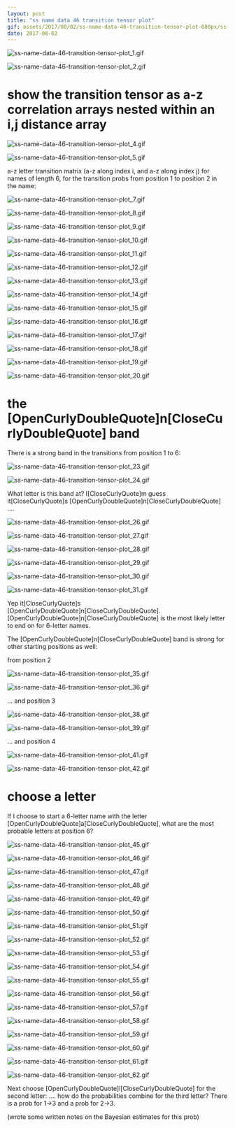 ```yaml
---
layout: post
title: "ss name data 46 transition tensor plot"
gif: assets/2017/08/02/ss-name-data-46-transition-tensor-plot-600px/ss-name-data-46-transition-tensor-plot_20.gif
date: 2017-08-02
---
```


![ss-name-data-46-transition-tensor-plot_1.gif](../../../assets/2017/08/02/ss-name-data-46-transition-tensor-plot-600px/ss-name-data-46-transition-tensor-plot_1.gif)

![ss-name-data-46-transition-tensor-plot_2.gif](../../../assets/2017/08/02/ss-name-data-46-transition-tensor-plot-600px/ss-name-data-46-transition-tensor-plot_2.gif)

# show the transition tensor as a-z correlation arrays nested within an i,j distance array

![ss-name-data-46-transition-tensor-plot_4.gif](../../../assets/2017/08/02/ss-name-data-46-transition-tensor-plot-600px/ss-name-data-46-transition-tensor-plot_4.gif)

![ss-name-data-46-transition-tensor-plot_5.gif](../../../assets/2017/08/02/ss-name-data-46-transition-tensor-plot-600px/ss-name-data-46-transition-tensor-plot_5.gif)

a-z letter transition matrix (a-z along index i, and a-z along index j) for names of length 6, for the transition probs from position 1 to position 2 in the name:

![ss-name-data-46-transition-tensor-plot_7.gif](../../../assets/2017/08/02/ss-name-data-46-transition-tensor-plot-600px/ss-name-data-46-transition-tensor-plot_7.gif)

![ss-name-data-46-transition-tensor-plot_8.gif](../../../assets/2017/08/02/ss-name-data-46-transition-tensor-plot-600px/ss-name-data-46-transition-tensor-plot_8.gif)

![ss-name-data-46-transition-tensor-plot_9.gif](../../../assets/2017/08/02/ss-name-data-46-transition-tensor-plot-600px/ss-name-data-46-transition-tensor-plot_9.gif)

![ss-name-data-46-transition-tensor-plot_10.gif](../../../assets/2017/08/02/ss-name-data-46-transition-tensor-plot-600px/ss-name-data-46-transition-tensor-plot_10.gif)

![ss-name-data-46-transition-tensor-plot_11.gif](../../../assets/2017/08/02/ss-name-data-46-transition-tensor-plot-600px/ss-name-data-46-transition-tensor-plot_11.gif)

![ss-name-data-46-transition-tensor-plot_12.gif](../../../assets/2017/08/02/ss-name-data-46-transition-tensor-plot-600px/ss-name-data-46-transition-tensor-plot_12.gif)

![ss-name-data-46-transition-tensor-plot_13.gif](../../../assets/2017/08/02/ss-name-data-46-transition-tensor-plot-600px/ss-name-data-46-transition-tensor-plot_13.gif)

![ss-name-data-46-transition-tensor-plot_14.gif](../../../assets/2017/08/02/ss-name-data-46-transition-tensor-plot-600px/ss-name-data-46-transition-tensor-plot_14.gif)

![ss-name-data-46-transition-tensor-plot_15.gif](../../../assets/2017/08/02/ss-name-data-46-transition-tensor-plot-600px/ss-name-data-46-transition-tensor-plot_15.gif)

![ss-name-data-46-transition-tensor-plot_16.gif](../../../assets/2017/08/02/ss-name-data-46-transition-tensor-plot-600px/ss-name-data-46-transition-tensor-plot_16.gif)

![ss-name-data-46-transition-tensor-plot_17.gif](../../../assets/2017/08/02/ss-name-data-46-transition-tensor-plot-600px/ss-name-data-46-transition-tensor-plot_17.gif)

![ss-name-data-46-transition-tensor-plot_18.gif](../../../assets/2017/08/02/ss-name-data-46-transition-tensor-plot-600px/ss-name-data-46-transition-tensor-plot_18.gif)

![ss-name-data-46-transition-tensor-plot_19.gif](../../../assets/2017/08/02/ss-name-data-46-transition-tensor-plot-600px/ss-name-data-46-transition-tensor-plot_19.gif)

![ss-name-data-46-transition-tensor-plot_20.gif](../../../assets/2017/08/02/ss-name-data-46-transition-tensor-plot-600px/ss-name-data-46-transition-tensor-plot_20.gif)

# the \[OpenCurlyDoubleQuote]n\[CloseCurlyDoubleQuote] band

There is a strong band in the transitions from position 1 to 6:

![ss-name-data-46-transition-tensor-plot_23.gif](../../../assets/2017/08/02/ss-name-data-46-transition-tensor-plot-600px/ss-name-data-46-transition-tensor-plot_23.gif)

![ss-name-data-46-transition-tensor-plot_24.gif](../../../assets/2017/08/02/ss-name-data-46-transition-tensor-plot-600px/ss-name-data-46-transition-tensor-plot_24.gif)

What letter is this band at? I\[CloseCurlyQuote]m guess it\[CloseCurlyQuote]s \[OpenCurlyDoubleQuote]n\[CloseCurlyDoubleQuote] ....

![ss-name-data-46-transition-tensor-plot_26.gif](../../../assets/2017/08/02/ss-name-data-46-transition-tensor-plot-600px/ss-name-data-46-transition-tensor-plot_26.gif)

![ss-name-data-46-transition-tensor-plot_27.gif](../../../assets/2017/08/02/ss-name-data-46-transition-tensor-plot-600px/ss-name-data-46-transition-tensor-plot_27.gif)

![ss-name-data-46-transition-tensor-plot_28.gif](../../../assets/2017/08/02/ss-name-data-46-transition-tensor-plot-600px/ss-name-data-46-transition-tensor-plot_28.gif)

![ss-name-data-46-transition-tensor-plot_29.gif](../../../assets/2017/08/02/ss-name-data-46-transition-tensor-plot-600px/ss-name-data-46-transition-tensor-plot_29.gif)

![ss-name-data-46-transition-tensor-plot_30.gif](../../../assets/2017/08/02/ss-name-data-46-transition-tensor-plot-600px/ss-name-data-46-transition-tensor-plot_30.gif)

![ss-name-data-46-transition-tensor-plot_31.gif](../../../assets/2017/08/02/ss-name-data-46-transition-tensor-plot-600px/ss-name-data-46-transition-tensor-plot_31.gif)

Yep it\[CloseCurlyQuote]s \[OpenCurlyDoubleQuote]n\[CloseCurlyDoubleQuote]. \[OpenCurlyDoubleQuote]n\[CloseCurlyDoubleQuote] is the most likely letter to end on for 6-letter names.

The \[OpenCurlyDoubleQuote]n\[CloseCurlyDoubleQuote] band is strong for other starting positions as well:

from position 2

![ss-name-data-46-transition-tensor-plot_35.gif](../../../assets/2017/08/02/ss-name-data-46-transition-tensor-plot-600px/ss-name-data-46-transition-tensor-plot_35.gif)

![ss-name-data-46-transition-tensor-plot_36.gif](../../../assets/2017/08/02/ss-name-data-46-transition-tensor-plot-600px/ss-name-data-46-transition-tensor-plot_36.gif)

... and position 3

![ss-name-data-46-transition-tensor-plot_38.gif](../../../assets/2017/08/02/ss-name-data-46-transition-tensor-plot-600px/ss-name-data-46-transition-tensor-plot_38.gif)

![ss-name-data-46-transition-tensor-plot_39.gif](../../../assets/2017/08/02/ss-name-data-46-transition-tensor-plot-600px/ss-name-data-46-transition-tensor-plot_39.gif)

... and position 4

![ss-name-data-46-transition-tensor-plot_41.gif](../../../assets/2017/08/02/ss-name-data-46-transition-tensor-plot-600px/ss-name-data-46-transition-tensor-plot_41.gif)

![ss-name-data-46-transition-tensor-plot_42.gif](../../../assets/2017/08/02/ss-name-data-46-transition-tensor-plot-600px/ss-name-data-46-transition-tensor-plot_42.gif)

# choose a letter

If I choose to start a 6-letter name with the letter \[OpenCurlyDoubleQuote]a\[CloseCurlyDoubleQuote], what are the most probable letters at position 6?

![ss-name-data-46-transition-tensor-plot_45.gif](../../../assets/2017/08/02/ss-name-data-46-transition-tensor-plot-600px/ss-name-data-46-transition-tensor-plot_45.gif)

![ss-name-data-46-transition-tensor-plot_46.gif](../../../assets/2017/08/02/ss-name-data-46-transition-tensor-plot-600px/ss-name-data-46-transition-tensor-plot_46.gif)

![ss-name-data-46-transition-tensor-plot_47.gif](../../../assets/2017/08/02/ss-name-data-46-transition-tensor-plot-600px/ss-name-data-46-transition-tensor-plot_47.gif)

![ss-name-data-46-transition-tensor-plot_48.gif](../../../assets/2017/08/02/ss-name-data-46-transition-tensor-plot-600px/ss-name-data-46-transition-tensor-plot_48.gif)

![ss-name-data-46-transition-tensor-plot_49.gif](../../../assets/2017/08/02/ss-name-data-46-transition-tensor-plot-600px/ss-name-data-46-transition-tensor-plot_49.gif)

![ss-name-data-46-transition-tensor-plot_50.gif](../../../assets/2017/08/02/ss-name-data-46-transition-tensor-plot-600px/ss-name-data-46-transition-tensor-plot_50.gif)

![ss-name-data-46-transition-tensor-plot_51.gif](../../../assets/2017/08/02/ss-name-data-46-transition-tensor-plot-600px/ss-name-data-46-transition-tensor-plot_51.gif)

![ss-name-data-46-transition-tensor-plot_52.gif](../../../assets/2017/08/02/ss-name-data-46-transition-tensor-plot-600px/ss-name-data-46-transition-tensor-plot_52.gif)

![ss-name-data-46-transition-tensor-plot_53.gif](../../../assets/2017/08/02/ss-name-data-46-transition-tensor-plot-600px/ss-name-data-46-transition-tensor-plot_53.gif)

![ss-name-data-46-transition-tensor-plot_54.gif](../../../assets/2017/08/02/ss-name-data-46-transition-tensor-plot-600px/ss-name-data-46-transition-tensor-plot_54.gif)

![ss-name-data-46-transition-tensor-plot_55.gif](../../../assets/2017/08/02/ss-name-data-46-transition-tensor-plot-600px/ss-name-data-46-transition-tensor-plot_55.gif)

![ss-name-data-46-transition-tensor-plot_56.gif](../../../assets/2017/08/02/ss-name-data-46-transition-tensor-plot-600px/ss-name-data-46-transition-tensor-plot_56.gif)

![ss-name-data-46-transition-tensor-plot_57.gif](../../../assets/2017/08/02/ss-name-data-46-transition-tensor-plot-600px/ss-name-data-46-transition-tensor-plot_57.gif)

![ss-name-data-46-transition-tensor-plot_58.gif](../../../assets/2017/08/02/ss-name-data-46-transition-tensor-plot-600px/ss-name-data-46-transition-tensor-plot_58.gif)

![ss-name-data-46-transition-tensor-plot_59.gif](../../../assets/2017/08/02/ss-name-data-46-transition-tensor-plot-600px/ss-name-data-46-transition-tensor-plot_59.gif)

![ss-name-data-46-transition-tensor-plot_60.gif](../../../assets/2017/08/02/ss-name-data-46-transition-tensor-plot-600px/ss-name-data-46-transition-tensor-plot_60.gif)

![ss-name-data-46-transition-tensor-plot_61.gif](../../../assets/2017/08/02/ss-name-data-46-transition-tensor-plot-600px/ss-name-data-46-transition-tensor-plot_61.gif)

![ss-name-data-46-transition-tensor-plot_62.gif](../../../assets/2017/08/02/ss-name-data-46-transition-tensor-plot-600px/ss-name-data-46-transition-tensor-plot_62.gif)

Next choose \[OpenCurlyDoubleQuote]l\[CloseCurlyDoubleQuote] for the second letter: .... how do the probabilities combine for the third letter? There is a prob for 1->3 and a prob for 2->3.

(wrote some written notes on the Bayesian estimates for this prob)


